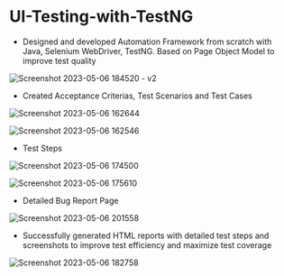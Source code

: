 # UI-Testing-with-TestNG



+ Designed and developed Automation Framework from scratch with Java, Selenium WebDriver, TestNG. Based on Page Object Model to improve test quality

![Screenshot 2023-05-06 184520 - v2 ](https://user-images.githubusercontent.com/97381506/236638670-11641ed9-5c7e-4047-8c2d-cd889168aa7e.png)


+ Created Acceptance Criterias, Test Scenarios and Test Cases

![Screenshot 2023-05-06 162644](https://user-images.githubusercontent.com/97381506/236638830-eca9fde6-e205-479b-bcd4-ecd19e3aa08e.png)




![Screenshot 2023-05-06 162546](https://user-images.githubusercontent.com/97381506/236638834-ce442ef3-865b-4681-b257-273ca84a1dce.png)


+ Test Steps

![Screenshot 2023-05-06 174500](https://user-images.githubusercontent.com/97381506/236638837-c8f564ed-be96-4d82-baf6-7dd029929841.png)

![Screenshot 2023-05-06 175610](https://user-images.githubusercontent.com/97381506/236638841-78b4ce14-2ec6-429e-ab47-90e029c9388f.png)


+ Detailed Bug Report Page

![Screenshot 2023-05-06 201558](https://user-images.githubusercontent.com/97381506/236638851-aa3a54d8-fc8f-4c7a-801f-f29ae09c0034.png)


+ Successfully generated HTML reports with detailed test steps and screenshots to improve test efficiency and maximize test coverage

![Screenshot 2023-05-06 182758](https://user-images.githubusercontent.com/97381506/236638845-ddf33770-44e2-49a9-93df-3f825f71aadd.png)



